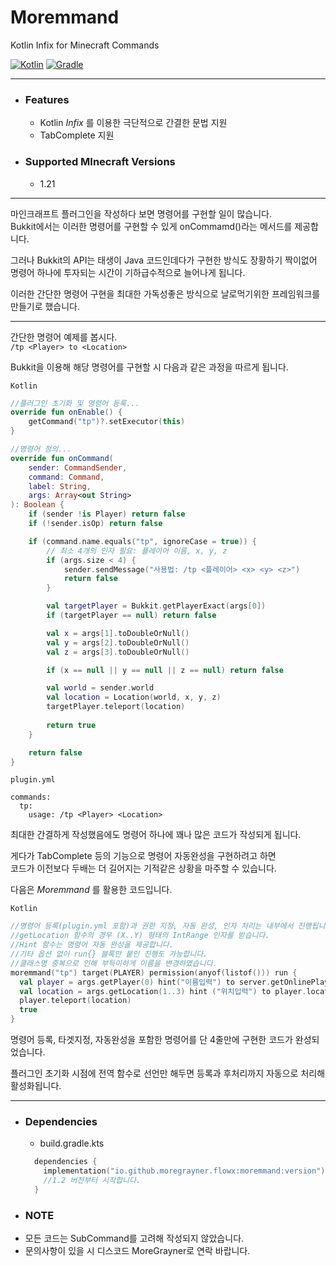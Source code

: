 # Moremmand

Kotlin Infix for Minecraft Commands

[![Kotlin](https://img.shields.io/badge/Kotlin-2.0.20-7F52FF.svg?logo=kotlin)](https://kotlinlang.org/)
[![Gradle](https://img.shields.io/badge/Gradle-8.13-02303A.svg?logo=gradle)](https://gradle.org)

---

* ### Features
  * Kotlin _Infix_ 를 이용한 극단적으로 간결한 문법 지원
  * TabComplete 지원

* ### Supported MInecraft Versions
  * 1.21

---

마인크래프트 플러그인을 작성하다 보면 명령어를 구현할 일이 많습니다.  
Bukkit에서는 이러한 명령어를 구현할 수 있게 onCommamd()라는 메서드를 제공합니다.  


그러나 Bukkit의 API는 태생이 Java 코드인데다가 구현한 방식도 장황하기 짝이없어   
명령어 하나에 투자되는 시간이 기하급수적으로 늘어나게 됩니다.

이러한 간단한 명령어 구현을 최대한 가독성좋은 방식으로 날로먹기위한 프레임워크를 만들기로 했습니다.

---

간단한 명령어 예제를 봅시다.  
`/tp <Player> to <Location>`

Bukkit을 이용해 해당 명령어를 구현할 시 다음과 같은 과정을 따르게 됩니다.

`Kotlin`
```Kotlin
//플러그인 초기화 및 명령어 등록...
override fun onEnable() {
    getCommand("tp")?.setExecutor(this)
}

//명령어 정의...
override fun onCommand(
    sender: CommandSender,
    command: Command,
    label: String,
    args: Array<out String>
): Boolean {
    if (sender !is Player) return false
    if (!sender.isOp) return false

    if (command.name.equals("tp", ignoreCase = true)) {
        // 최소 4개의 인자 필요: 플레이어 이름, x, y, z
        if (args.size < 4) {
            sender.sendMessage("사용법: /tp <플레이어> <x> <y> <z>")
            return false
        }

        val targetPlayer = Bukkit.getPlayerExact(args[0])
        if (targetPlayer == null) return false

        val x = args[1].toDoubleOrNull()
        val y = args[2].toDoubleOrNull()
        val z = args[3].toDoubleOrNull()

        if (x == null || y == null || z == null) return false

        val world = sender.world
        val location = Location(world, x, y, z)
        targetPlayer.teleport(location)
        
        return true
    }

    return false
}
```

`plugin.yml`

```Yml
commands:
  tp:
    usage: /tp <Player> <Location>
```

최대한 간결하게 작성했음에도 명령어 하나에 꽤나 많은 코드가 작성되게 됩니다.  

게다가 TabComplete 등의 기능으로 명령어 자동완성을 구현하려고 하면  
코드가 이전보다 두배는 더 길어지는 기적같은 상황을 마주할 수 있습니다.  

다음은 _Moremmand_ 를 활용한 코드입니다.  

`Kotlin`

```Kotlin
//명령어 등록(plugin.yml 포함)과 권한 지정, 자동 완성, 인자 처리는 내부에서 진행됩니다.
//getLocation 함수의 경우 (X..Y) 형태의 IntRange 인자를 받습니다.
//Hint 함수는 명령어 자동 완성을 제공합니다.
//기타 옵션 없이 run{} 블록만 붙인 진행도 가능합니다.
//클래스명 중복으로 인해 부득이하게 이름을 변경하였습니다.
moremmand("tp") target(PLAYER) permission(anyof(listof())) run {
  val player = args.getPlayer(0) hint("이름입력") to server.getOnlinePlayers
  val location = args.getLocation(1..3) hint ("위치입력") to player.location
  player.teleport(location)  
  true
}
```
명령어 등록, 타겟지정, 자동완성을 포함한 명령어를 단 4줄만에 구현한 코드가 완성되었습니다.  

플러그인 초기화 시점에 전역 함수로 선언만 해두면 등록과 후처리까지 자동으로 처리해 활성화됩니다.

---

* ### Dependencies
  * build.gradle.kts
  ```kotlin
    dependencies {
      implementation("io.github.moregrayner.flowx:moremmand:version")
      //1.2 버전부터 시작합니다.
    }

* ### NOTE
 * 모든 코드는 SubCommand를 고려해 작성되지 않았습니다.
 * 문의사항이 있을 시 디스코드 MoreGrayner로 연락 바랍니다.
  ```
